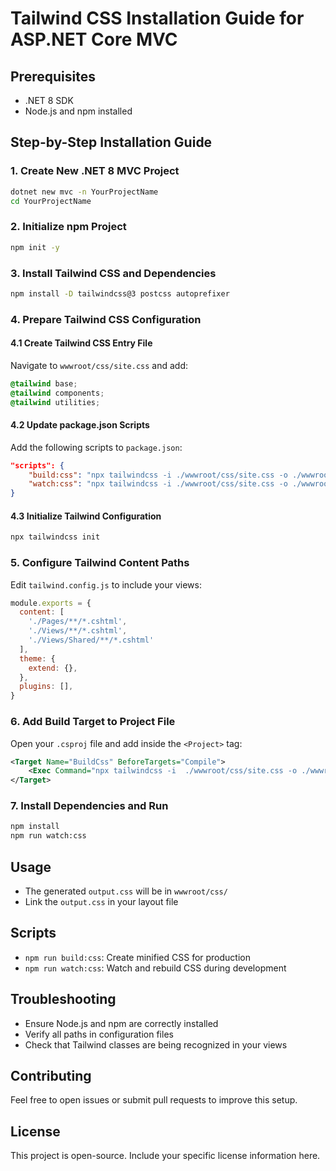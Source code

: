 # Tailwind CSS Installation Guide for ASP.NET Core MVC

## Prerequisites
- .NET 8 SDK
- Node.js and npm installed

## Step-by-Step Installation Guide

### 1. Create New .NET 8 MVC Project
```bash
dotnet new mvc -n YourProjectName
cd YourProjectName
```

### 2. Initialize npm Project
```bash
npm init -y
```

### 3. Install Tailwind CSS and Dependencies
```bash
npm install -D tailwindcss@3 postcss autoprefixer
```

### 4. Prepare Tailwind CSS Configuration

#### 4.1 Create Tailwind CSS Entry File
Navigate to `wwwroot/css/site.css` and add:
```css
@tailwind base;
@tailwind components;
@tailwind utilities;
```

#### 4.2 Update package.json Scripts
Add the following scripts to `package.json`:
```json
"scripts": {
    "build:css": "npx tailwindcss -i ./wwwroot/css/site.css -o ./wwwroot/css/output.css --minify",
    "watch:css": "npx tailwindcss -i ./wwwroot/css/site.css -o ./wwwroot/css/output.css --watch"
}
```

#### 4.3 Initialize Tailwind Configuration
```bash
npx tailwindcss init
```

### 5. Configure Tailwind Content Paths
Edit `tailwind.config.js` to include your views:
```javascript
module.exports = {
  content: [
    './Pages/**/*.cshtml',
    './Views/**/*.cshtml',
    './Views/Shared/**/*.cshtml'
  ],
  theme: {
    extend: {},
  },
  plugins: [],
}
```

### 6. Add Build Target to Project File
Open your `.csproj` file and add inside the `<Project>` tag:
```xml
<Target Name="BuildCss" BeforeTargets="Compile">
    <Exec Command="npx tailwindcss -i  ./wwwroot/css/site.css -o ./wwwroot/css/output.css --watch" />
</Target>
```

### 7. Install Dependencies and Run
```bash
npm install
npm run watch:css
```

## Usage
- The generated `output.css` will be in `wwwroot/css/`
- Link the `output.css` in your layout file

## Scripts
- `npm run build:css`: Create minified CSS for production
- `npm run watch:css`: Watch and rebuild CSS during development

## Troubleshooting
- Ensure Node.js and npm are correctly installed
- Verify all paths in configuration files
- Check that Tailwind classes are being recognized in your views

## Contributing
Feel free to open issues or submit pull requests to improve this setup.

## License
This project is open-source. Include your specific license information here.
